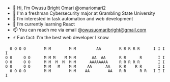 - 👋 Hi, I’m Owusu Bright Omari @omariomari2
- 👋 I'm a freshman Cybersecurity major at Grambling State University
- 👀 I’m interested in task automation and web development
- 🌱 I’m currently learning React 
- 📫 You can reach me via email @owusuomaribright@gmail.com
- ⚡ Fun fact: I'm the best web developer I know

<!---
omariomari2/omariomari2 is a ✨ special ✨ repository because its `README.md` (this file) appears on your GitHub profile.
You can click the Preview link to take a look at your changes.
--->
                                                      
      0 O O O        M M        M M         AA        R R R R R      I I I I  
    O 0     O O      M M M    M M M       AA  AA      R R      R       I I  
    O 0     O O      M M  M  M  M M      AAAAAAAA     R R R R R        I I  
    O 0     O O      M M   M    M M     AA      AA    R R    R R       I I  
      0 O O O        M M        M M    AA        AA   R R      R R   I I I I 
